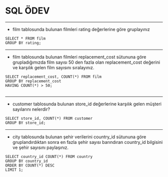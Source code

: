 # SQL ÖDEV
-----------------------------------
* film tablosunda bulunan filmleri rating değerlerine göre gruplayınız
```
SELECT * FROM film
GROUP BY rating;
```

-------------------------------------
* film tablosunda bulunan filmleri replacement_cost sütununa göre grupladığımızda film sayısı 50 den fazla olan replacement_cost değerini ve karşılık gelen film sayısını sıralayınız.
```
SELECT replacement_cost, COUNT(*) FROM film
GROUP BY replacement_cost
HAVING COUNT(*) > 50;


```
-------------------------------------
* customer tablosunda bulunan store_id değerlerine karşılık gelen müşteri sayılarını nelerdir?  
```
SELECT store_id, COUNT(*) FROM customer
GROUP BY store_id;

```
----------------------------------------
* city tablosunda bulunan şehir verilerini country_id sütununa göre gruplandırdıktan sonra en fazla şehir sayısı barındıran country_id bilgisini ve şehir sayısını paylaşınız.
```
SELECT country_id COUNT(*) FROM country
GROUP BY country_id
ORDER BY COUNT(*) DESC
LIMIT 1;
```